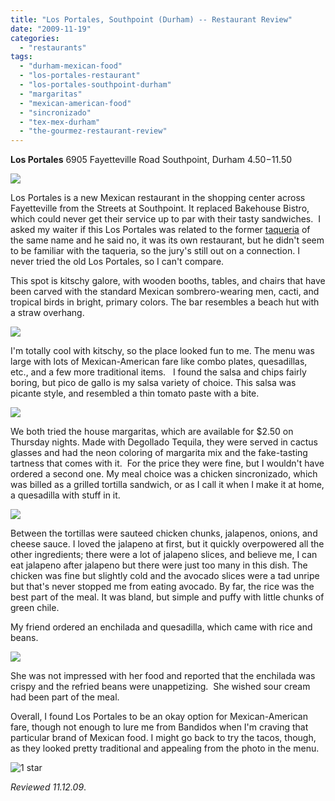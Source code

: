 ```yaml
---
title: "Los Portales, Southpoint (Durham) -- Restaurant Review"
date: "2009-11-19"
categories:
  - "restaurants"
tags:
  - "durham-mexican-food"
  - "los-portales-restaurant"
  - "los-portales-southpoint-durham"
  - "margaritas"
  - "mexican-american-food"
  - "sincronizado"
  - "tex-mex-durham"
  - "the-gourmez-restaurant-review"
---
```


**Los Portales** 6905 Fayetteville Road Southpoint, Durham $4.50-$11.50

![](http://www.thegourmez.com/gourmez/photos/PIC-0145.jpg)

Los Portales is a new Mexican restaurant in the shopping center across Fayetteville from the Streets at Southpoint. It replaced Bakehouse Bistro, which could never get their service up to par with their tasty sandwiches.  I asked my waiter if this Los Portales was related to the former [taqueria](http://carpedurham.com/2008/09/25/los-portales/) of the same name and he said no, it was its own restaurant, but he didn't seem to be familiar with the taqueria, so the jury's still out on a connection. I never tried the old Los Portales, so I can't compare.

This spot is kitschy galore, with wooden booths, tables, and chairs that have been carved with the standard Mexican sombrero-wearing men, cacti, and tropical birds in bright, primary colors. The bar resembles a beach hut with a straw overhang.

![](http://www.thegourmez.com/gourmez/photos/PIC-0151.jpg)

I'm totally cool with kitschy, so the place looked fun to me. The menu was large with lots of Mexican-American fare like combo plates, quesadillas, etc., and a few more traditional items.   I found the salsa and chips fairly boring, but pico de gallo is my salsa variety of choice. This salsa was picante style, and resembled a thin tomato paste with a bite.

![](http://www.thegourmez.com/gourmez/photos/PIC-0147.jpg)

We both tried the house margaritas, which are available for $2.50 on Thursday nights. Made with Degollado Tequila, they were served in cactus glasses and had the neon coloring of margarita mix and the fake-tasting tartness that comes with it.  For the price they were fine, but I wouldn't have ordered a second one. My meal choice was a chicken sincronizado, which was billed as a grilled tortilla sandwich, or as I call it when I make it at home, a quesadilla with stuff in it.

![](http://www.thegourmez.com/gourmez/photos/PIC-0150.jpg)

Between the tortillas were sauteed chicken chunks, jalapenos, onions, and cheese sauce. I loved the jalapeno at first, but it quickly overpowered all the other ingredients; there were a lot of jalapeno slices, and believe me, I can eat jalapeno after jalapeno but there were just too many in this dish. The chicken was fine but slightly cold and the avocado slices were a tad unripe but that's never stopped me from eating avocado. By far, the rice was the best part of the meal. It was bland, but simple and puffy with little chunks of green chile.

My friend ordered an enchilada and quesadilla, which came with rice and beans.

![](http://www.thegourmez.com/gourmez/photos/PIC-0149.jpg)

She was not impressed with her food and reported that the enchilada was crispy and the refried beans were unappetizing.  She wished sour cream had been part of the meal.

Overall, I found Los Portales to be an okay option for Mexican-American fare, though not enough to lure me from Bandidos when I'm craving that particular brand of Mexican food. I might go back to try the tacos, though, as they looked pretty traditional and appealing from the photo in the menu.




<div class="caption">

![1 star](http://s3.amazonaws.com/thegourmez-wpmedia/2009/04/rating_olive1.gif "rating_olive1")</div>


_Reviewed 11.12.09_.
